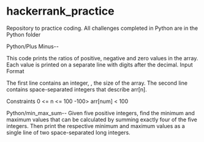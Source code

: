 # hackerrank_practice
Repository to practice coding. All challenges completed in Python are in the Python folder

Python/Plus Minus--

  This code prints the ratios of positive, negative and zero values in the array. Each value is printed on a separate line with     digits after the decimal. 
  Input Format

  The first line contains an integer, , the size of the array.
  The second line contains  space-separated integers that describe arr[n].

  Constraints
  0 <= n <= 100
  -100> arr[num] < 100 

  Python/min_max_sum--
    Given five positive integers, find the minimum and maximum values that can be calculated by summing exactly four of the five integers. Then print the respective minimum and maximum values as a single line of two space-separated long integers.

